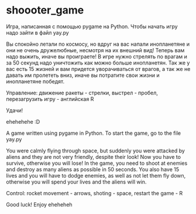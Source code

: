 # shoooter_game
Игра, написанная с помощью pygame на Python.
Чтобы начать игру надо зайти в файл yay.py

Вы спокойно летали по космосу, но вдруг на вас напали инопланетяне и они не очень дружелюбные, несмотря на их внешний вид!
Теперь вам надо выжить, иначе вы проиграете!
В игре нужно стрелять по врагам и за 50 секунд надо уничтожить как можно больше инопланетян.
Так же у вас есть 15 жизней и вам придется уворачиваться от врагов, а так же не давать им пролететь вниз, иначе вы потратите свои жизни и инопланетяне победят.

Управление:
  движение ракеты - стрелки,
  выстрел - пробел,
  перезагрузить игру - английская R

Удачи!

ehehehehe :D


A game written using pygame in Python.
To start the game, go to the file yay.py

You were calmly flying through space, but suddenly you were attacked by aliens and they are not very friendly, despite their look!
Now you have to survive, otherwise you will lose!
In the game, you need to shoot at enemies and destroy as many aliens as possible in 50 seconds.
You also have 15 lives and you will have to dodge enemies, as well as not let them fly down, otherwise you will spend your lives and the aliens will win.

Control:
  rocket movement - arrows, 
  shoting - space,
  restart the game - R

Good luck! Enjoy eheheheh
